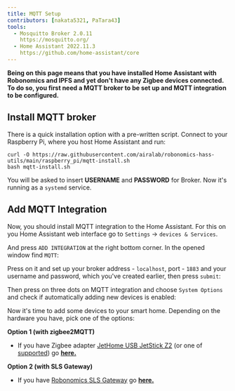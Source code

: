```yaml
---
title: MQTT Setup
contributors: [nakata5321, PaTara43]
tools:
  - Mosquitto Broker 2.0.11
    https://mosquitto.org/
  - Home Assistant 2022.11.3
    https://github.com/home-assistant/core
---
```


**Being on this page means that you have installed Home Assistant with Robonomics and IPFS and yet don't have any
Zigbee devices connected. To do so, you first need a MQTT broker to be set up and MQTT integration to be configured.**


## Install MQTT broker

There is a quick installation option with a pre-written script. Connect to your Raspberry Pi, where you host Home Assistant and run:

```shell
curl -O https://raw.githubusercontent.com/airalab/robonomics-hass-utils/main/raspberry_pi/mqtt-install.sh
bash mqtt-install.sh
```

You will be asked to insert **USERNAME** and **PASSWORD** for Broker. Now it's running as a `systemd` service.

## Add MQTT Integration

Now, you should install MQTT integration to the Home Assistant. For this on you Home Assistant web interface go to 
`Settings` -> `devices & Services`.

<robo-wiki-picture src="home-assistant/settings.jpg" alt="settings screen" />

And press `ADD INTEGRATION` at the right bottom corner. In the opened window find `MQTT`:

<robo-wiki-picture src="home-assistant/mqtt.jpg" />

Press on it and set up your broker address - `localhost`, port - `1883` 
and your username and password, which you've created earlier, then press `submit`:

<robo-wiki-picture src="home-assistant/mqtt-setup.jpg" />

Then press on three dots on MQTT integration and choose `System Options` and check if automatically adding new devices is enabled:

<robo-wiki-picture src="home-assistant/add-dev.jpg" />


Now it's time to add some devices to your smart home. Depending on the hardware you have, pick one of the options:

**Option 1 (with zigbee2MQTT)**
* If you have Zigbee adapter [JetHome USB JetStick Z2](https://jethome.ru/z2/)
(or one of [supported](https://www.zigbee2mqtt.io/information/supported_adapters.html)) go [**here.**](/docs/zigbee-to-mqtt/)

**Option 2 (with SLS Gateway)**
* If you have [Robonomics SLS Gateway](https://easyeda.com/ludovich88/robonomics_sls_gateway_v01) go [**here.**](/docs/sls-gateway/)

